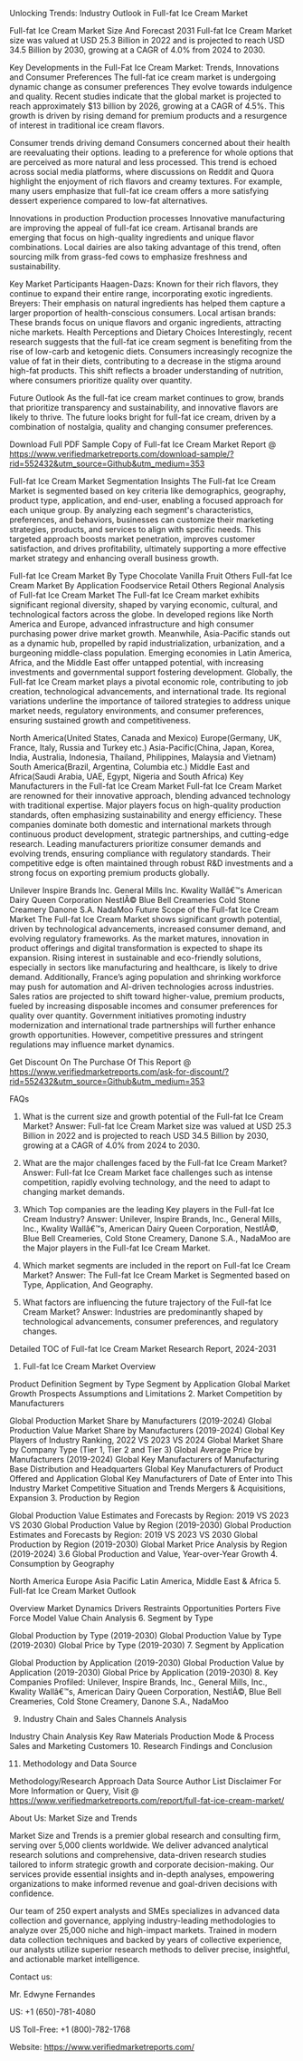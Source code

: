 Unlocking Trends: Industry Outlook in Full-fat Ice Cream Market


Full-fat Ice Cream Market Size And Forecast 2031
Full-fat Ice Cream Market size was valued at USD 25.3 Billion in 2022 and is projected to reach USD 34.5 Billion by 2030, growing at a CAGR of 4.0% from 2024 to 2030.

Key Developments in the Full-Fat Ice Cream Market: Trends, Innovations and Consumer Preferences
The full-fat ice cream market is undergoing dynamic change as consumer preferences They evolve towards indulgence and quality. Recent studies indicate that the global market is projected to reach approximately $13 billion by 2026, growing at a CAGR of 4.5%. This growth is driven by rising demand for premium products and a resurgence of interest in traditional ice cream flavors.

Consumer trends driving demand
Consumers concerned about their health are reevaluating their options. leading to a preference for whole options that are perceived as more natural and less processed. This trend is echoed across social media platforms, where discussions on Reddit and Quora highlight the enjoyment of rich flavors and creamy textures. For example, many users emphasize that full-fat ice cream offers a more satisfying dessert experience compared to low-fat alternatives.

Innovations in production
Production processes Innovative manufacturing are improving the appeal of full-fat ice cream. Artisanal brands are emerging that focus on high-quality ingredients and unique flavor combinations. Local dairies are also taking advantage of this trend, often sourcing milk from grass-fed cows to emphasize freshness and sustainability.

Key Market Participants
Haagen-Dazs: Known for their rich flavors, they continue to expand their entire range, incorporating exotic ingredients.
Breyers: Their emphasis on natural ingredients has helped them capture a larger proportion of health-conscious consumers.
Local artisan brands: These brands focus on unique flavors and organic ingredients, attracting niche markets.
Health Perceptions and Dietary Choices
Interestingly, recent research suggests that the full-fat ice cream segment is benefiting from the rise of low-carb and ketogenic diets. Consumers increasingly recognize the value of fat in their diets, contributing to a decrease in the stigma around high-fat products. This shift reflects a broader understanding of nutrition, where consumers prioritize quality over quantity.

Future Outlook
As the full-fat ice cream market continues to grow, brands that prioritize transparency and sustainability, and innovative flavors are likely to thrive. The future looks bright for full-fat ice cream, driven by a combination of nostalgia, quality and changing consumer preferences.

Download Full PDF Sample Copy of Full-fat Ice Cream Market Report @ https://www.verifiedmarketreports.com/download-sample/?rid=552432&utm_source=Github&utm_medium=353

Full-fat Ice Cream Market Segmentation Insights
The Full-fat Ice Cream Market is segmented based on key criteria like demographics, geography, product type, application, and end-user, enabling a focused approach for each unique group. By analyzing each segment's characteristics, preferences, and behaviors, businesses can customize their marketing strategies, products, and services to align with specific needs. This targeted approach boosts market penetration, improves customer satisfaction, and drives profitability, ultimately supporting a more effective market strategy and enhancing overall business growth.

Full-fat Ice Cream Market By Type
Chocolate
Vanilla
Fruit
Others
Full-fat Ice Cream Market By Application
Foodservice
Retail
Others
Regional Analysis of Full-fat Ice Cream Market
The Full-fat Ice Cream market exhibits significant regional diversity, shaped by varying economic, cultural, and technological factors across the globe. In developed regions like North America and Europe, advanced infrastructure and high consumer purchasing power drive market growth. Meanwhile, Asia-Pacific stands out as a dynamic hub, propelled by rapid industrialization, urbanization, and a burgeoning middle-class population. Emerging economies in Latin America, Africa, and the Middle East offer untapped potential, with increasing investments and governmental support fostering development. Globally, the Full-fat Ice Cream market plays a pivotal economic role, contributing to job creation, technological advancements, and international trade. Its regional variations underline the importance of tailored strategies to address unique market needs, regulatory environments, and consumer preferences, ensuring sustained growth and competitiveness.

North America(United States, Canada and Mexico)
Europe(Germany, UK, France, Italy, Russia and Turkey etc.)
Asia-Pacific(China, Japan, Korea, India, Australia, Indonesia, Thailand, Philippines, Malaysia and Vietnam)
South America(Brazil, Argentina, Columbia etc.)
Middle East and Africa(Saudi Arabia, UAE, Egypt, Nigeria and South Africa)
Key Manufacturers in the Full-fat Ice Cream Market
Full-fat Ice Cream Market are renowned for their innovative approach, blending advanced technology with traditional expertise. Major players focus on high-quality production standards, often emphasizing sustainability and energy efficiency. These companies dominate both domestic and international markets through continuous product development, strategic partnerships, and cutting-edge research. Leading manufacturers prioritize consumer demands and evolving trends, ensuring compliance with regulatory standards. Their competitive edge is often maintained through robust R&D investments and a strong focus on exporting premium products globally.

Unilever
Inspire Brands
Inc.
General Mills
Inc.
Kwality Wallâ€™s
American Dairy Queen Corporation
NestlÃ©
Blue Bell Creameries
Cold Stone Creamery
Danone S.A.
NadaMoo
Future Scope of the Full-fat Ice Cream Market
The Full-fat Ice Cream Market shows significant growth potential, driven by technological advancements, increased consumer demand, and evolving regulatory frameworks. As the market matures, innovation in product offerings and digital transformation is expected to shape its expansion. Rising interest in sustainable and eco-friendly solutions, especially in sectors like manufacturing and healthcare, is likely to drive demand. Additionally, France’s aging population and shrinking workforce may push for automation and AI-driven technologies across industries. Sales ratios are projected to shift toward higher-value, premium products, fueled by increasing disposable incomes and consumer preferences for quality over quantity. Government initiatives promoting industry modernization and international trade partnerships will further enhance growth opportunities. However, competitive pressures and stringent regulations may influence market dynamics.

Get Discount On The Purchase Of This Report @ https://www.verifiedmarketreports.com/ask-for-discount/?rid=552432&utm_source=Github&utm_medium=353

FAQs
1. What is the current size and growth potential of the Full-fat Ice Cream Market?
Answer: Full-fat Ice Cream Market size was valued at USD 25.3 Billion in 2022 and is projected to reach USD 34.5 Billion by 2030, growing at a CAGR of 4.0% from 2024 to 2030.

2. What are the major challenges faced by the Full-fat Ice Cream Market?
Answer: Full-fat Ice Cream Market face challenges such as intense competition, rapidly evolving technology, and the need to adapt to changing market demands.

3. Which Top companies are the leading Key players in the Full-fat Ice Cream Industry?
Answer: Unilever, Inspire Brands, Inc., General Mills, Inc., Kwality Wallâ€™s, American Dairy Queen Corporation, NestlÃ©, Blue Bell Creameries, Cold Stone Creamery, Danone S.A., NadaMoo are the Major players in the Full-fat Ice Cream Market.

4. Which market segments are included in the report on Full-fat Ice Cream Market?
Answer: The Full-fat Ice Cream Market is Segmented based on Type, Application, And Geography.

5. What factors are influencing the future trajectory of the Full-fat Ice Cream Market?
Answer: Industries are predominantly shaped by technological advancements, consumer preferences, and regulatory changes.

Detailed TOC of Full-fat Ice Cream Market Research Report, 2024-2031
1. Full-fat Ice Cream Market Overview

Product Definition
Segment by Type
Segment by Application
Global Market Growth Prospects
Assumptions and Limitations
2. Market Competition by Manufacturers

Global Production Market Share by Manufacturers (2019-2024)
Global Production Value Market Share by Manufacturers (2019-2024)
Global Key Players of Industry Ranking, 2022 VS 2023 VS 2024
Global Market Share by Company Type (Tier 1, Tier 2 and Tier 3)
Global Average Price by Manufacturers (2019-2024)
Global Key Manufacturers of Manufacturing Base Distribution and Headquarters
Global Key Manufacturers of Product Offered and Application
Global Key Manufacturers of Date of Enter into This Industry
Market Competitive Situation and Trends
Mergers & Acquisitions, Expansion
3. Production by Region

Global Production Value Estimates and Forecasts by Region: 2019 VS 2023 VS 2030
Global Production Value by Region (2019-2030)
Global Production Estimates and Forecasts by Region: 2019 VS 2023 VS 2030
Global Production by Region (2019-2030)
Global Market Price Analysis by Region (2019-2024) 3.6 Global Production and Value, Year-over-Year Growth
4. Consumption by Geography

North America
Europe
Asia Pacific
Latin America, Middle East & Africa
5. Full-fat Ice Cream Market Outlook

Overview
Market Dynamics
Drivers
Restraints
Opportunities
Porters Five Force Model
Value Chain Analysis 
6. Segment by Type

Global Production by Type (2019-2030)
Global Production Value by Type (2019-2030)
Global Price by Type (2019-2030)
7. Segment by Application

Global Production by Application (2019-2030)
Global Production Value by Application (2019-2030)
Global Price by Application (2019-2030)
8. Key Companies Profiled: Unilever, Inspire Brands, Inc., General Mills, Inc., Kwality Wallâ€™s, American Dairy Queen Corporation, NestlÃ©, Blue Bell Creameries, Cold Stone Creamery, Danone S.A., NadaMoo

9. Industry Chain and Sales Channels Analysis

Industry Chain Analysis
Key Raw Materials
Production Mode & Process
Sales and Marketing
Customers
10. Research Findings and Conclusion

11. Methodology and Data Source

Methodology/Research Approach
Data Source
Author List
Disclaimer
For More Information or Query, Visit @ https://www.verifiedmarketreports.com/report/full-fat-ice-cream-market/

About Us: Market Size and Trends

Market Size and Trends is a premier global research and consulting firm, serving over 5,000 clients worldwide. We deliver advanced analytical research solutions and comprehensive, data-driven research studies tailored to inform strategic growth and corporate decision-making. Our services provide essential insights and in-depth analyses, empowering organizations to make informed revenue and goal-driven decisions with confidence.

Our team of 250 expert analysts and SMEs specializes in advanced data collection and governance, applying industry-leading methodologies to analyze over 25,000 niche and high-impact markets. Trained in modern data collection techniques and backed by years of collective experience, our analysts utilize superior research methods to deliver precise, insightful, and actionable market intelligence.

Contact us:

Mr. Edwyne Fernandes

US: +1 (650)-781-4080

US Toll-Free: +1 (800)-782-1768

Website: https://www.verifiedmarketreports.com/
